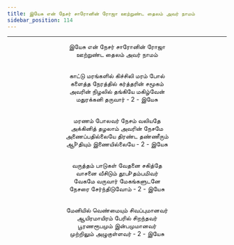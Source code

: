 ```yaml
---
title: இயேசு என் நேசர் சாரோனின் ரோஜா ஊற்றுண்ட தைலம் அவர் நாமம்
sidebar_position: 114
---
```


---
<center>
இயேசு என் நேசர் சாரோனின் ரோஜா<br/>
ஊற்றுண்ட தைலம் அவர் நாமம்<br/><br/>

காட்டு மரங்களில் கிச்சிலி மரம் போல்<br/>
களைத்த நேரத்தில் கர்த்தரின் சமூகம்<br/>
அவரின் நிழலில் தங்கியே மகிழ்வேன்<br/>
மதுரக்கனி தருவார் - 2                    - இயேசு<br/><br/>

மரணம் போலவர் நேசம் வலியதே<br/>
அக்கினித் தழலாம் அவரின் நேசமே<br/>
அணைப்பதில்லையே திரண்ட தண்ணீரும்<br/>
ஆÞதியும் இணையில்லையே - 2                - இயேசு<br/><br/>

வருத்தம் பாடுகள் வேதனை சகித்தே<br/>
வாசனை வீசிடும் தூபÞதம்பமிவர்<br/>
வேகமே வருவார் மேகங்களுடனே<br/>
நேசரை சேர்ந்திடுவோம் - 2                    - இயேசு<br/><br/>

மேனியில் வெண்மையும் சிவப்புமானவர்<br/>
ஆயிரமாயிரம் பேரில் சிறந்தவர்<br/>
பூரணரூபமும் இன்பமுமானவர்<br/>
முற்றிலும் அழுகுள்ளவர் - 2                    - இயேசு
</center>